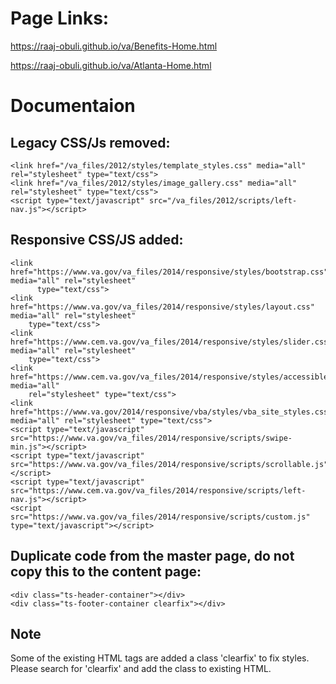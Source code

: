 # Page Links:
https://raaj-obuli.github.io/va/Benefits-Home.html

https://raaj-obuli.github.io/va/Atlanta-Home.html

# Documentaion

## Legacy CSS/Js removed:

```
<link href="/va_files/2012/styles/template_styles.css" media="all" rel="stylesheet" type="text/css">
<link href="/va_files/2012/styles/image_gallery.css" media="all" rel="stylesheet" type="text/css">
<script type="text/javascript" src="/va_files/2012/scripts/left-nav.js"></script>
```

## Responsive CSS/JS added:

```
<link href="https://www.va.gov/va_files/2014/responsive/styles/bootstrap.css" media="all" rel="stylesheet"
      type="text/css">
<link href="https://www.va.gov/va_files/2014/responsive/styles/layout.css" media="all" rel="stylesheet"
    type="text/css">
<link href="https://www.cem.va.gov/va_files/2014/responsive/styles/slider.css" media="all" rel="stylesheet"
    type="text/css">
<link href="https://www.cem.va.gov/va_files/2014/responsive/styles/accessibleMegaMenu.css" media="all"
    rel="stylesheet" type="text/css">
<link href="https://www.va.gov/2014/responsive/vba/styles/vba_site_styles.css" media="all" rel="stylesheet" type="text/css">
<script type="text/javascript" src="https://www.va.gov/va_files/2014/responsive/scripts/swipe-min.js"></script>
<script type="text/javascript" src="https://www.va.gov/va_files/2014/responsive/scripts/scrollable.js"></script>
<script type="text/javascript" src="https://www.cem.va.gov/va_files/2014/responsive/scripts/left-nav.js"></script>
<script src="https://www.va.gov/va_files/2014/responsive/scripts/custom.js" type="text/javascript"></script>
```

## Duplicate code from the master page, do not copy this to the content page:

```
<div class="ts-header-container"></div>
<div class="ts-footer-container clearfix"></div>
```

## Note
Some of the existing HTML tags are added a class 'clearfix' to fix styles. Please search for 'clearfix' and add the class to existing HTML.
